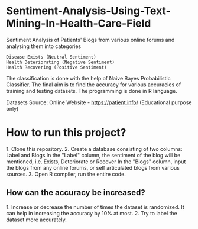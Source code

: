 # Sentiment-Analysis-Using-Text-Mining-In-Health-Care-Field
Sentiment Analysis of Patients' Blogs from various online forums and analysing them into categories 
 ```
 Disease Exists (Neutral Sentiment)
 Health Deteriorating (Negative Sentiment) 
 Health Recovering (Positive Sentiment) 
 ```
The classification is done with the help of Naive Bayes Probabilistic Classifier. The final aim is to find the accuracy for various accuracies of training and testing datasets. 
The programming is done in R language.

Datasets Source: Online Website - https://patient.info/ (Educational purpose only)

<h1>How to run this project?</h1> 
1. Clone this repository.
2. Create a database consisting of two columns: Label and Blogs
   In the "Label" column, the sentiment of the blog will be mentioned, i.e. Exists, Deteriorate or Recover
   In the "Blogs" column, input the blogs from any online forums, or self articulated blogs from various sources.
3. Open R compiler, run the entire code. 

<h2>How can the accuracy be increased?</h2> 
1. Increase or decrease the number of times the dataset is randomized. It can help in increasing the accuracy by 10% at most. 
2. Try to label the dataset more accurately.

